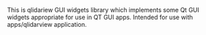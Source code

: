 This is qlidariew GUI widgets library which implements some Qt GUI widgets 
appropriate for use in QT GUI apps.
Intended for use with apps/qlidarview application.


